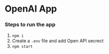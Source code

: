 # OpenAI App

### Steps to run the app
1. `npm i`
2. Create a `.env` file and add Open API secrect
3. `npm start`